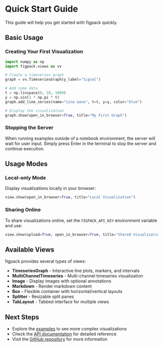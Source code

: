 # Quick Start Guide

This guide will help you get started with figpack quickly.

## Basic Usage

### Creating Your First Visualization

```python
import numpy as np
import figpack.views as vv

# Create a timeseries graph
graph = vv.TimeseriesGraph(y_label="Signal")

# Add some data
t = np.linspace(0, 10, 1000)
y = np.sin(2 * np.pi * t)
graph.add_line_series(name="sine wave", t=t, y=y, color="blue")

# Display the visualization
graph.show(open_in_browser=True, title="My First Graph")
```

### Stopping the Server

When running examples outside of a notebook environment, the server will wait for user input. Simply press Enter in the terminal to stop the server and continue execution.

## Usage Modes

### Local-only Mode

Display visualizations locally in your browser:

```python
view.show(open_in_browser=True, title="Local Visualization")
```

### Sharing Online

To share visualizations online, set the `FIGPACK_API_KEY` environment variable and use:

```python
view.show(upload=True, open_in_browser=True, title="Shared Visualization")
```

## Available Views

figpack provides several types of views:

- **TimeseriesGraph** - Interactive line plots, markers, and intervals
- **MultiChannelTimeseries** - Multi-channel timeseries visualization
- **Image** - Display images with optional annotations
- **Markdown** - Render markdown content
- **Box** - Flexible container with horizontal/vertical layouts
- **Splitter** - Resizable split panes
- **TabLayout** - Tabbed interface for multiple views

## Next Steps

- Explore the [examples](examples/index.md) to see more complex visualizations
- Check the [API documentation](api/index.md) for detailed reference
- Visit the [GitHub repository](https://github.com/flatironinstitute/figpack) for more information
